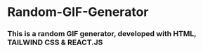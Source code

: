 # Random-GIF-Generator

### This is a random GIF generator, developed with HTML, TAILWIND CSS & REACT.JS
